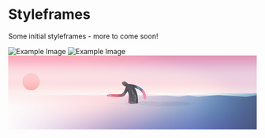 # Styleframes

Some initial styleframes - more to come soon!

![Example Image](project_images/Styleframes/Styleframe_1.jpg?raw=true "Example Image")
![Example Image](project_images/Styleframes/Styleframe_3.jpg?raw=true "Example Image")
![Example Image](project_images/Styleframes/Styleframe_4.jpg?raw=true "Example Image")
